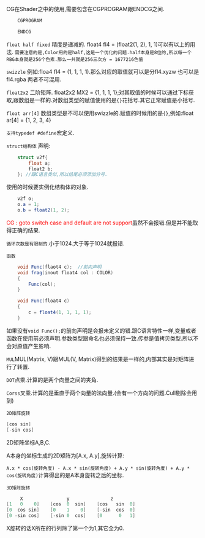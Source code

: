 
CG在Shader之中的使用,需要包含在CGPROGRAM跟ENDCG之间.
```C#
    CGPROGRAM

    ENDCG
```

`float half fixed` 精度是递减的. float4 fl4 = (float2(1, 2), 1, 1)可以有以上的用法. `需要注意的是,Color用的是half,这是一个优化的问题.half本身是8位的,所以每一个RBG本身就是256个色素.那么一共就是256三次方 = 1677216色值`

`swizzle` 例如:floa4 fl4 = (1, 1, 1, 1).那么对应的取值就可以是分fl4.xyzw 也可以是fl4.rgba 两者不可混用.

`float2x2` 二阶矩阵. float2x2 MX2 = {1, 1, 1, 1};对其取值的时候可以通过下标获取,跟数组是一样的.对数组类型的赋值使用的是`{}`花括号.其它正常赋值是小括号.

`float arr[4]` 数组类型是不可以使用swizzle的.赋值的时候用的是`{}`,例如:float ar[4] = {1, 2, 3, 4}

`支持typedef #define`宏定义.

`struct结构体` 声明:
```C#
    struct v2f{
        float a;
        float2 b;
    }; //跟C语言类似,所以结尾必须添加分号.
```

使用的时候要实例化结构体的对象.

```C#
    v2f o;
    o.a = 1;
    o.b = float2(1, 2);
```

<font color = red>CG : goto switch case and default are not support</font>虽然不会报错.但是并不能取得正确的结果.

`循环次数是有限制的`.小于1024.大于等于1024就报错.

`函数` 

```C#
    void Func(flaot4 c);  //前向声明
    void frag(inout float4 col : COLOR)
    {
        Func(col);
    }

    void Func(float4 c)
    {
        c = float4(1, 1, 1, 1);
    }
```
如果没有`void Func();`的前向声明是会报未定义的错.跟C语言特性一样,变量或者函数在使用前必须声明.参数类型跟命名也必须保持一致.传参是值拷贝类型.所以不会对原值产生影响.

`MUL`MUL(Matrix, V)跟MUL(V, Matrix)得到的结果是一样的,内部其实是对矩阵进行了转置.

`DOT`点乘.计算的是两个向量之间的夹角.

`Corss`叉乘.计算的是垂直于两个向量的法向量.(会有一个方向的问题.Cull剔除会用到)

`2D矩阵旋转`

```C#
[cos sin]
[-sin cos]
```
2D矩阵坐标A,B,C.

A本身的坐标生成的2D矩阵为[A.x, A.y],旋转计算:

`A.x * cos(旋转角度) - A.x * sin(旋转角度) + A.y * sin(旋转角度) + A.y * cos(旋转角度)`计算得出的是A本身旋转之后的坐标.

`3D矩阵旋转`
```C#
     X                y               z
[1   0    0]    [cos  0  sin]    [cos   sin  0]
[0  cos sin]    [0    1    0]    [-sin  cos  0]
[0 -sin cos]    [-sin 0  cos]    [0      0   1]
```
X旋转的话X所在的行列除了第一个为1,其它全为0.